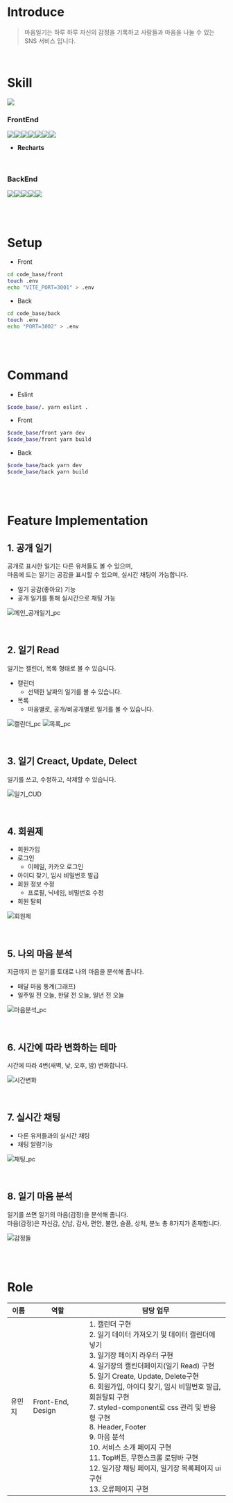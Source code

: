# Introduce

> 마음일기는 하루 하루 자신의 감정을 기록하고 사람들과 마음을 나눌 수 있는 SNS 서비스 입니다.

<br>

# Skill

<img src="https://img.shields.io/badge/ESLint-4B32C3?style=for-the-badge&logo=ESLint&logoColor=white">

<br>

### FrontEnd

<img src="https://img.shields.io/badge/TypeScript-3178C6?style=for-the-badge&logo=TypeScript&logoColor=white"><img src="https://img.shields.io/badge/Vite-646CFF?style=for-the-badge&logo=Vite&logoColor=white"><img src="https://img.shields.io/badge/React-61DAFB?style=for-the-badge&logo=React&logoColor=black"><img src="https://img.shields.io/badge/React Router-CA4245?style=for-the-badge&logo=React Router&logoColor=white"><img src="https://img.shields.io/badge/styled components-DB7093?style=for-the-badge&logo=styled components&logoColor=white"><img src="https://img.shields.io/badge/React Query-FF4154?style=for-the-badge&logo=React Query&logoColor=white"><img src="https://img.shields.io/badge/Axios-5A29E4?style=for-the-badge&logo=Axios&logoColor=white">

-   **Recharts**

<br>

### BackEnd

<img src="https://img.shields.io/badge/TypeScript-3178C6?style=for-the-badge&logo=TypeScript&logoColor=white"><img src="https://img.shields.io/badge/ts node-3178C6?style=for-the-badge&logo=ts node&logoColor=white"><img src="https://img.shields.io/badge/Express-000000?style=for-the-badge&logo=Express&logoColor=white"><img src="https://img.shields.io/badge/Prisma-2D3748?style=for-the-badge&logo=Prisma&logoColor=white"><img src="https://img.shields.io/badge/SQLite-003B57?style=for-the-badge&logo=SQLite&logoColor=white">

<br><br>

# Setup

-   Front

```bash
cd code_base/front
touch .env
echo "VITE_PORT=3001" > .env
```

-   Back

```bash
cd code_base/back
touch .env
echo "PORT=3002" > .env
```

<br><br>

# Command

-   Eslint

```bash
$code_base/. yarn eslint .
```

-   Front

```bash
$code_base/front yarn dev
$code_base/front yarn build
```

-   Back

```bash
$code_base/back yarn dev
$code_base/back yarn build
```

<br><br>

# Feature Implementation

## 1. 공개 일기

공개로 표시한 일기는 다른 유저들도 볼 수 있으며,  
마음에 드는 일기는 공감을 표시할 수 있으며, 실시간 채팅이 가능합니다.

-   일기 공감(좋아요) 기능
-   공개 일기를 통해 실시간으로 채팅 가능

![메인_공개일기_pc](https://user-images.githubusercontent.com/64270940/229685860-f223b65f-abfe-41da-98a2-e342566fb634.PNG)

<br>

## 2. 일기 Read

일기는 캘린더, 목록 형태로 볼 수 있습니다.

-   캘린더
    -   선택한 날짜의 일기를 볼 수 있습니다.
-   목록
    -   마음별로, 공개/비공개별로 일기를 볼 수 있습니다.

![캘린더_pc](https://user-images.githubusercontent.com/64270940/229689333-c60a79cf-4cc7-48a1-9674-478087d95799.png)
![목록_pc](https://user-images.githubusercontent.com/64270940/229689718-ccc0ec59-dc38-44b5-96d7-bfa17914fcfd.png)

<br>

## 3. 일기 Creact, Update, Delect

일기를 쓰고, 수정하고, 삭제할 수 있습니다.

![일기_CUD](https://user-images.githubusercontent.com/64270940/229705783-87f94bc5-1697-4c75-90ee-034c6b9fcb1b.png)

<br>

## 4. 회원제

-   회원가입
-   로그인
    -   이메일, 카카오 로그인
-   아이디 찾기, 임시 비밀번호 발급
-   회원 정보 수정
    -   프로필, 닉네임, 비밀번호 수정
-   회원 탈퇴

![회원제](https://user-images.githubusercontent.com/64270940/229704990-7aa673b6-dabd-49b1-9273-91d426ae0eff.png)

<br>

## 5. 나의 마음 분석

지금까지 쓴 일기를 토대로 나의 마음을 분석해 줍니다.

-   매달 마음 통계(그래프)
-   일주일 전 오늘, 한달 전 오늘, 일년 전 오늘

![마음분석_pc](https://user-images.githubusercontent.com/64270940/229691027-54281cab-5e2b-43e0-b074-ca98ab311c0e.png)

<br>

## 6. 시간에 따라 변화하는 테마

시간에 따라 4번(새벽, 낮, 오후, 밤) 변화합니다.

![시간변화](https://user-images.githubusercontent.com/64270940/229704006-1c713a1f-4e19-43d3-beb4-444127d4f6e0.png)

<br>

## 7. 실시간 채팅

-   다른 유저들과의 실시간 채팅
-   채팅 알람기능

![채팅_pc](https://user-images.githubusercontent.com/64270940/229692957-8a832aeb-0222-4d4e-b747-ce37a4b40089.png)

<br>

## 8. 일기 마음 분석

일기를 쓰면 일기의 마음(감정)을 분석해 줍니다.  
마음(감정)은 자신감, 신남, 감사, 편안, 불안, 슬픔, 상처, 분노 총 8가지가 존재합니다.

![감정들](https://user-images.githubusercontent.com/64270940/229690465-8ef48d96-8065-4d28-bf6e-cebcc5acf5be.PNG)

<br><br>

# Role

| 이름   | 역할              | 담당 업무                                                                                                                                                                                                                                                                                                                                                                                                                                                                                 |
| ------ | ----------------- | ----------------------------------------------------------------------------------------------------------------------------------------------------------------------------------------------------------------------------------------------------------------------------------------------------------------------------------------------------------------------------------------------------------------------------------------------------------------------------------------- |
| 유민지 | Front-End, Design | 1. 캘린더 구현<br>2. 일기 데이터 가져오기 및 데이터 캘린더에 넣기<br>3. 일기장 페이지 라우터 구현<br>4. 일기장의 캘린더페이지(일기 Read) 구현<br>5. 일기 Create, Update, Delete구현<br>6. 회원가입, 아이디 찾기, 임시 비밀번호 발급, 회원탈퇴 구현<br>7. styled-component로 css 관리 및 반응형 구현<br>8. Header, Footer<br>9. 마음 분석<br>10. 서비스 소개 페이지 구현<br>11. Top버튼, 무한스크롤 로딩바 구현<br>12. 일기장 채팅 페이지, 일기장 목록페이지 ui구현<br>13. 오류페이지 구현 |
